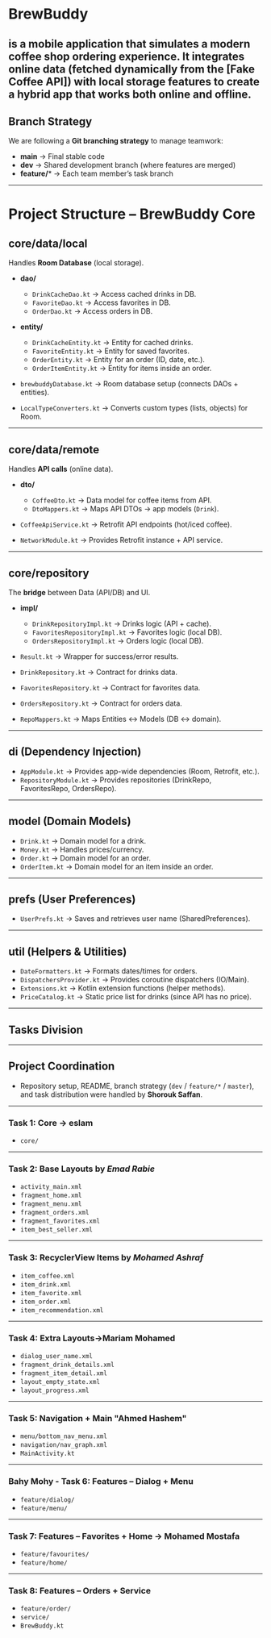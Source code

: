 # BrewBuddy 
is a mobile application that simulates a modern coffee shop ordering experience. It integrates online data (fetched dynamically from the [Fake Coffee API]) with local storage features to create a hybrid app that works both online and offline.
---
## Branch Strategy

We are following a **Git branching strategy** to manage teamwork:

- **main** → Final stable code  
- **dev** → Shared development branch (where features are merged)  
- **feature/*** → Each team member’s task branch  

---
# Project Structure – BrewBuddy Core 

## core/data/local  
Handles **Room Database** (local storage).  

- **dao/**  
  - `DrinkCacheDao.kt` → Access cached drinks in DB.  
  - `FavoriteDao.kt` → Access favorites in DB.  
  - `OrderDao.kt` → Access orders in DB.  

- **entity/**  
  - `DrinkCacheEntity.kt` → Entity for cached drinks.  
  - `FavoriteEntity.kt` → Entity for saved favorites.  
  - `OrderEntity.kt` → Entity for an order (ID, date, etc.).  
  - `OrderItemEntity.kt` → Entity for items inside an order.  

- `brewbuddyDatabase.kt` → Room database setup (connects DAOs + entities).  
- `LocalTypeConverters.kt` → Converts custom types (lists, objects) for Room.  

---

## core/data/remote  
Handles **API calls** (online data).  

- **dto/**  
  - `CoffeeDto.kt` → Data model for coffee items from API.  
  - `DtoMappers.kt` → Maps API DTOs → app models (`Drink`).  

- `CoffeeApiService.kt` → Retrofit API endpoints (hot/iced coffee).  
- `NetworkModule.kt` → Provides Retrofit instance + API service.  

---

## core/repository  
The **bridge** between Data (API/DB) and UI.  

- **impl/**  
  - `DrinkRepositoryImpl.kt` → Drinks logic (API + cache).  
  - `FavoritesRepositoryImpl.kt` → Favorites logic (local DB).  
  - `OrdersRepositoryImpl.kt` → Orders logic (local DB).  

- `Result.kt` → Wrapper for success/error results.  
- `DrinkRepository.kt` → Contract for drinks data.  
- `FavoritesRepository.kt` → Contract for favorites data.  
- `OrdersRepository.kt` → Contract for orders data.  
- `RepoMappers.kt` → Maps Entities ↔ Models (DB ↔ domain).  

---

## di (Dependency Injection)  
- `AppModule.kt` → Provides app-wide dependencies (Room, Retrofit, etc.).  
- `RepositoryModule.kt` → Provides repositories (DrinkRepo, FavoritesRepo, OrdersRepo).  

---

## model (Domain Models)  
- `Drink.kt` → Domain model for a drink.  
- `Money.kt` → Handles prices/currency.  
- `Order.kt` → Domain model for an order.  
- `OrderItem.kt` → Domain model for an item inside an order.  

---

## prefs (User Preferences)  
- `UserPrefs.kt` → Saves and retrieves user name (SharedPreferences).  

---

## util (Helpers & Utilities)  
- `DateFormatters.kt` → Formats dates/times for orders.  
- `DispatchersProvider.kt` → Provides coroutine dispatchers (IO/Main).  
- `Extensions.kt` → Kotlin extension functions (helper methods).  
- `PriceCatalog.kt` → Static price list for drinks (since API has no price).  
---

## Tasks Division
---
## Project Coordination

- Repository setup, README, branch strategy (`dev` / `feature/*` / `master`), and task distribution were handled by **Shorouk Saffan**.
---
### Task 1: Core -> eslam
- `core/`

---

### Task 2: Base Layouts by ***Emad Rabie***
- `activity_main.xml`  
- `fragment_home.xml`  
- `fragment_menu.xml`  
- `fragment_orders.xml`  
- `fragment_favorites.xml`
- `item_best_seller.xml`

---

### Task 3: RecyclerView Items by ***Mohamed Ashraf***
- `item_coffee.xml`  
- `item_drink.xml`  
- `item_favorite.xml`  
- `item_order.xml`  
- `item_recommendation.xml`  

---

### Task 4: Extra Layouts->Mariam Mohamed
- `dialog_user_name.xml`  
- `fragment_drink_details.xml`  
- `fragment_item_detail.xml`  
- `layout_empty_state.xml`  
- `layout_progress.xml`  

---

### Task 5: Navigation + Main "Ahmed Hashem"
- `menu/bottom_nav_menu.xml`  
- `navigation/nav_graph.xml`  
- `MainActivity.kt`  

---

### Bahy Mohy - Task 6: Features – Dialog + Menu
- `feature/dialog/`  
- `feature/menu/`  

---

### Task 7: Features – Favorites + Home -> Mohamed Mostafa
- `feature/favourites/`  
- `feature/home/`  

---
### Task 8: Features – Orders + Service
- `feature/order/`  
- `service/`  
- `BrewBuddy.kt`  

